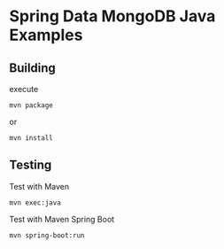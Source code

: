 # Spring Data MongoDB Java Examples

## Building

execute

```
mvn package
```

or

```
mvn install
```

## Testing

Test with Maven
```
mvn exec:java
```

Test with Maven Spring Boot
```
mvn spring-boot:run
```
